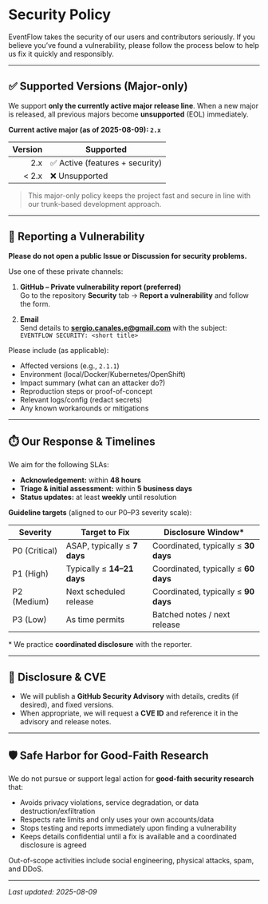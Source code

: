 # Security Policy

EventFlow takes the security of our users and contributors seriously. If you believe you’ve found a vulnerability, please follow the process below to help us fix it quickly and responsibly.

---

## ✅ Supported Versions (Major-only)

We support **only the currently active major release line**. When a new major is released, all previous majors become **unsupported** (EOL) immediately.

**Current active major (as of 2025-08-09): `2.x`**

| Version | Supported                 |
|--------:|---------------------------|
| 2.x     | ✅ Active (features + security) |
| < 2.x   | ❌ Unsupported             |

> This major-only policy keeps the project fast and secure in line with our trunk-based development approach.

---

## 🔐 Reporting a Vulnerability

**Please do not open a public Issue or Discussion for security problems.**

Use one of these private channels:

1. **GitHub – Private vulnerability report (preferred)**  
   Go to the repository **Security** tab → **Report a vulnerability** and follow the form.

2. **Email**  
   Send details to **sergio.canales.e@gmail.com** with the subject:  
   `EVENTFLOW SECURITY: <short title>`

Please include (as applicable):
- Affected versions (e.g., `2.1.1`)
- Environment (local/Docker/Kubernetes/OpenShift)
- Impact summary (what can an attacker do?)
- Reproduction steps or proof-of-concept
- Relevant logs/config (redact secrets)
- Any known workarounds or mitigations

---

## ⏱️ Our Response & Timelines

We aim for the following SLAs:

- **Acknowledgement:** within **48 hours**
- **Triage & initial assessment:** within **5 business days**
- **Status updates:** at least **weekly** until resolution

**Guideline targets** (aligned to our P0–P3 severity scale):

| Severity | Target to Fix | Disclosure Window* |
|---------|----------------|--------------------|
| P0 (Critical) | ASAP, typically ≤ **7 days** | Coordinated, typically ≤ **30 days** |
| P1 (High)     | Typically ≤ **14–21 days**   | Coordinated, typically ≤ **60 days** |
| P2 (Medium)   | Next scheduled release       | Coordinated, typically ≤ **90 days** |
| P3 (Low)      | As time permits              | Batched notes / next release         |

\* We practice **coordinated disclosure** with the reporter.

---

## 🔏 Disclosure & CVE

- We will publish a **GitHub Security Advisory** with details, credits (if desired), and fixed versions.
- When appropriate, we will request a **CVE ID** and reference it in the advisory and release notes.

---

## 🛡️ Safe Harbor for Good-Faith Research

We do not pursue or support legal action for **good-faith security research** that:
- Avoids privacy violations, service degradation, or data destruction/exfiltration
- Respects rate limits and only uses your own accounts/data
- Stops testing and reports immediately upon finding a vulnerability
- Keeps details confidential until a fix is available and a coordinated disclosure is agreed

Out-of-scope activities include social engineering, physical attacks, spam, and DDoS.

---

_Last updated: 2025-08-09_
